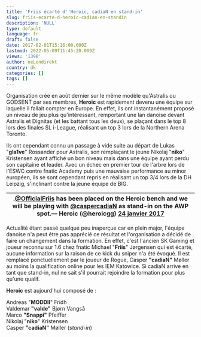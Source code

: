 ```yaml
---
title: 'Friis écarté d''Heroic, cadiaN en stand-in'
slug: friis-ecarte-d-heroic-cadian-en-standin
description: 'NULL'
type: default
language: fr
draft: false
date: 2017-02-01T15:16:00.000Z
lastmod: 2022-05-09T11:45:20.000Z
views: '1398'
author: neLendirekt
country: dk
categories: []
tags: []
---
```

Organisation crée en août dernier sur le même modèle qu'Astralis ou GODSENT par ses membres, **Heroic** est rapidement devenu une équipe sur laquelle il fallait compter en Europe. En effet, ils ont instantanément proposé un niveau de jeu plus qu'intéressant, remportant une lan danoise devant Astralis et Dignitas (et les battant tous les deux), se plaçant dans le top 8 lors des finales SL i-League, réalisant un top 3 lors de la Northern Arena Toronto.

Ils ont cependant connu un passage à vide suite au départ de Lukas "**gla1ve**" Rossander pour Astralis, son remplaçant le jeune Nikolaj "**niko**" Kristensen ayant affiché un bon niveau mais dans une équipe ayant perdu son capitaine et leader. Avec un échec en premier tour de l'arbre lors de l'ESWC contre fnatic Academy puis une mauvaise performance au minor européen, ils se sont cependant repris en réalisant un top 3/4 lors de la DH Leipzig, s'inclinant contre la jeune équipe de BIG.

| .[@OfficialFriis](https://twitter.com/OfficialFriis) has been placed on the Heroic bench and we will be playing with [@caspercadiaN](https://twitter.com/caspercadiaN) as stand-in on the AWP spot.— Heroic (@heroicgg) [24 janvier 2017](https://twitter.com/heroicgg/status/823937910374354945) |
| ------------------------------------------------------------------------------------------------------------------------------------------------------------------------------------------------------------------------------------------------------------------------------------------------- |

  
Actualité étant passé quelque peu inaperçue car en plein major, l'équipe danoise n'a peut être pas apprécié ce résultat et l'organisation a décidé de faire un changement dans la formation. En effet, c'est l'ancien SK Gaming et joueur reconnu sur 1.6 chez fnatic Michael "**Friis**" Jørgensen qui est écarté, aucune information sur la raison de ce kick du sniper n'a été évoqué. Il est remplacé ponctuellement par le joueur de Rogue, Casper **"cadiaN"** Møller au moins la qualification online pour les IEM Katowice. Si cadiaN arrive en tant que stand-in, nul ne sait s'il pourrait rejoindre la formation pour plus qu'une qualif.

**Heroic** est aujourd'hui composé de :

Andreas "**MODDII**" Fridh  
Valdemar **"valde"** Bjørn Vangså  
Marco **"Snappi"** Pfeiffer  
Nikolaj "**niko**" Kristensen  
Casper **"cadiaN"** Møller (_stand-in_)
